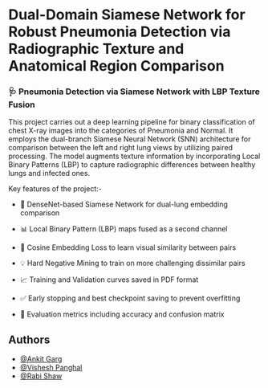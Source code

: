
# Dual-Domain Siamese Network for Robust Pneumonia Detection via Radiographic Texture and Anatomical Region Comparison

### 🩺 Pneumonia Detection via Siamese Network with LBP Texture Fusion

This project carries out a deep learning pipeline for binary classification of chest X-ray images into the categories of Pneumonia and Normal. It employs the dual-branch Siamese Neural Network (SNN) architecture for comparison between the left and right lung views by utilizing paired processing. The model augments texture information by incorporating Local Binary Patterns (LBP) to capture radiographic differences between healthy lungs and infected ones.


Key features of the project:-

- 🧠 DenseNet-based Siamese Network for dual-lung embedding comparison

- 📊 Local Binary Pattern (LBP) maps fused as a second channel

- 🎯 Cosine Embedding Loss to learn visual similarity between pairs

- 💡 Hard Negative Mining to train on more challenging dissimilar pairs

- 📈 Training and Validation curves saved in PDF format

- ✅ Early stopping and best checkpoint saving to prevent overfitting

- 🧪 Evaluation metrics including accuracy and confusion matrix

## Authors

- [@Ankit Garg](https://www.linkedin.com/in/ankitagg98/)
- [@Vishesh Panghal](https://www.linkedin.com/in/vishesh-panghal/)
- [@Rabi Shaw](https://www.linkedin.com/in/rabishaw505/)

